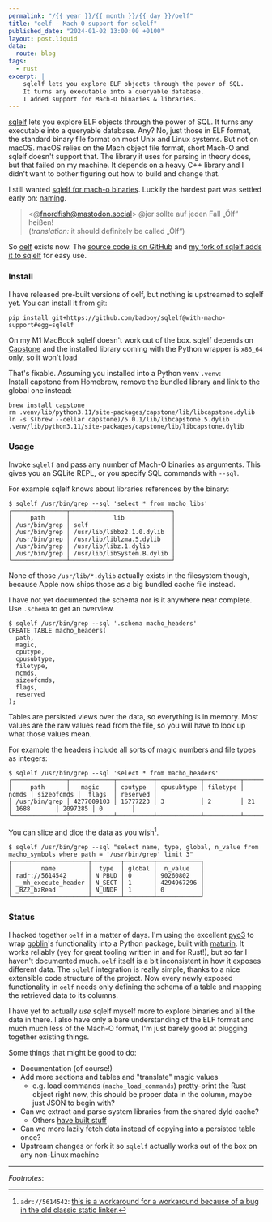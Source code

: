```yaml
---
permalink: "/{{ year }}/{{ month }}/{{ day }}/oelf"
title: "oelf - Mach-O support for sqlelf"
published_date: "2024-01-02 13:00:00 +0100"
layout: post.liquid
data:
  route: blog
tags:
  - rust
excerpt: |
    sqlelf lets you explore ELF objects through the power of SQL.
    It turns any executable into a queryable database.
    I added support for Mach-O binaries & libraries.
---
```


[sqlelf] lets you explore ELF objects through the power of SQL.
It turns any executable into a queryable database.
Any? No, just those in ELF format, the standard binary file format on most Unix and Linux systems.
But not on macOS.
macOS relies on the Mach object file format, short Mach-O and sqlelf doesn't support that.
The library it uses for parsing in theory does, but that failed on my machine.
It depends on a heavy C++ library and I didn't want to bother figuring out how to build and change that.

I still wanted [sqlelf for mach-o binaries][macho-support].
Luckily the hardest part was settled early on: [naming].

> <@fnordfish@mastodon.social>
> @jer sollte auf jeden Fall „Ölf“ heißen!  
> (_translation:_ it should definitely be called „Ölf“)

So [oelf][oelf-py] exists now.
The [source code is on GitHub][oelf]
and [my fork of sqlelf adds it to sqlelf][macho-support] for easy use.

### Install

I have released pre-built versions of oelf,
but nothing is upstreamed to sqlelf yet.
You can install it from git:

```shell
pip install git+https://github.com/badboy/sqlelf@with-macho-support#egg=sqlelf
```

On my M1 MacBook sqlelf doesn't work out of the box.
sqlelf depends on [Capstone](https://www.capstone-engine.org/)
and the installed library coming with the Python wrapper is `x86_64` only,
so it won't load

That's fixable.
Assuming you installed into a Python venv `.venv`:  
Install capstone from Homebrew, remove the bundled library and link to the global one instead:

```shell
brew install capstone
rm .venv/lib/python3.11/site-packages/capstone/lib/libcapstone.dylib
ln -s $(brew --cellar capstone)/5.0.1/lib/libcapstone.5.dylib .venv/lib/python3.11/site-packages/capstone/lib/libcapstone.dylib
```

### Usage

Invoke `sqlelf` and pass any number of Mach-O binaries as arguments.
This gives you an SQLite REPL, or you specify SQL commands with `--sql`.

For example sqlelf knows about libraries references by the binary:
```
$ sqlelf /usr/bin/grep --sql 'select * from macho_libs'
┌───────────────┬────────────────────────────┐
│     path      │            lib             │
│ /usr/bin/grep │ self                       │
│ /usr/bin/grep │ /usr/lib/libbz2.1.0.dylib  │
│ /usr/bin/grep │ /usr/lib/liblzma.5.dylib   │
│ /usr/bin/grep │ /usr/lib/libz.1.dylib      │
│ /usr/bin/grep │ /usr/lib/libSystem.B.dylib │
└───────────────┴────────────────────────────┘
```

None of those `/usr/lib/*.dylib` actually exists in the filesystem though,
because Apple now ships those as a big bundled cache file instead.

I have not yet documented the schema nor is it anywhere near complete.
Use `.schema` to get an overview.

```
$ sqlelf /usr/bin/grep --sql '.schema macho_headers'
CREATE TABLE macho_headers(
  path,
  magic,
  cputype,
  cpusubtype,
  filetype,
  ncmds,
  sizeofcmds,
  flags,
  reserved
);
```

Tables are persisted views over the data, so everything is in memory.
Most values are the raw values read from the file,
so you will have to look up what those values mean.

For example the headers include all sorts of magic numbers and file types as integers:

```
$ sqlelf /usr/bin/grep --sql 'select * from macho_headers'
┌───────────────┬────────────┬──────────┬────────────┬──────────┬───────┬────────────┬─────────┬──────────┐
│     path      │   magic    │ cputype  │ cpusubtype │ filetype │ ncmds │ sizeofcmds │  flags  │ reserved │
│ /usr/bin/grep │ 4277009103 │ 16777223 │ 3          │ 2        │ 21    │ 1688       │ 2097285 │ 0        │
└───────────────┴────────────┴──────────┴────────────┴──────────┴───────┴────────────┴─────────┴──────────┘
```

You can slice and dice the data as you wish[^1].

```
$ sqlelf /usr/bin/grep --sql "select name, type, global, n_value from macho_symbols where path = '/usr/bin/grep' limit 3"
┌─────────────────────┬────────┬────────┬────────────┐
│        name         │  type  │ global │  n_value   │
│ radr://5614542      │ N_PBUD │ 0      │ 90260802   │
│ __mh_execute_header │ N_SECT │ 1      │ 4294967296 │
│ _BZ2_bzRead         │ N_UNDF │ 1      │ 0          │
└─────────────────────┴────────┴────────┴────────────┘
```

### Status

I hacked together `oelf` in a matter of days.
I'm using the excellent [pyo3] to wrap [goblin]'s functionality into a Python package, built with [maturin].
It works reliably (yey for great tooling written in and for Rust!),
but so far I haven't documented much.
`oelf` itself is a bit inconsistent in how it exposes different data.
The `sqlelf` integration is really simple,
thanks to a nice extensible code structure of the project.
Now every newly exposed functionality in `oelf` needs only defining the schema of a table
and mapping the retrieved data to its columns.

I have yet to actually _use_ sqlelf myself more to explore binaries and all the data in there.
I also have only a bare understanding of the ELF format and much much less of the Mach-O format,
I'm just barely good at plugging together existing things.

Some things that might be good to do:

* Documentation (of course!)
* Add more sections and tables and "translate" magic values
  * e.g. load commands (`macho_load_commands`) pretty-print the Rust object right now, this should be proper data in the column, maybe just JSON to begin with?
* Can we extract and parse system libraries from the shared dyld cache?
  * Others [have built stuff](https://github.com/keith/dyld-shared-cache-extractor)
* Can we more lazily fetch data instead of copying into a persisted table once?
* Upstream changes or fork it so `sqlelf` actually works out of the box on any non-Linux machine

---

_Footnotes_:

[^1]: `adr://5614542`: [this is a workaround for a workaround because of a bug in the old classic static linker.][radr]

[sqlelf]: https://fzakaria.com/2023/03/19/sqlelf-and-20-years-of-nix.html
[oelf]: https://github.com/badboy/oelf
[oelf-py]: https://pypi.org/project/oelf/
[my-toot]: https://hachyderm.io/@jer/111470860656151925
[naming]: https://hachyderm.io/@fnordfish@mastodon.social/111476474716125707
[macho-support]: https://github.com/badboy/sqlelf/tree/with-macho-support
[pyo3]: https://pyo3.rs/
[radr]: https://github.com/PureDarwin/PureDarwin/blob/a9f762d321016242bb95542301a91ecb4eb9bfd3/tools/cctools/misc/strip.c#L3789-L3817
[goblin]: https://crates.io/crates/goblin
[maturin]: https://maturin.rs/
